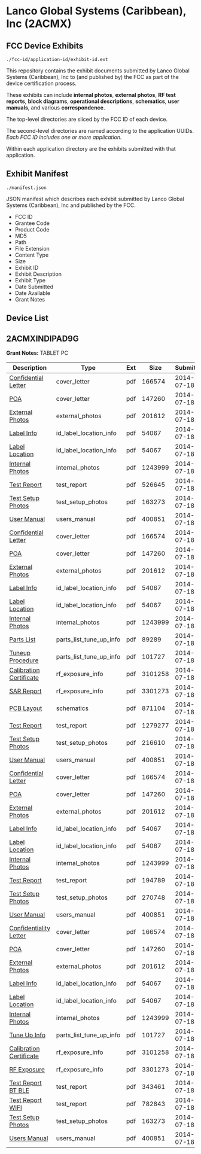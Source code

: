 # Lanco Global Systems (Caribbean), Inc (2ACMX)
## FCC Device Exhibits

```
./fcc-id/application-id/exhibit-id.ext
```

This repository contains the exhibit documents submitted by Lanco Global Systems (Caribbean), Inc to (and published by) the FCC as part of the device certification process.

These exhibits can include **internal photos**, **external photos**, **RF test reports**, **block diagrams**, **operational descriptions**, **schematics**, **user manuals**, and various **correspondence**.

The top-level directories are sliced by the FCC ID of each device.

The second-level directories are named according to the application UUIDs. *Each FCC ID includes one or more application.*

Within each application directory are the exhibits submitted with that application. 

## Exhibit Manifest

```
./manifest.json
```

JSON manifest which describes each exhibit submitted by Lanco Global Systems (Caribbean), Inc and published by the FCC.

- FCC ID
- Grantee Code
- Product Code
- MD5
- Path
- File Extension
- Content Type
- Size
- Exhibit ID
- Exhibit Description
- Exhibit Type
- Date Submitted
- Date Available
- Grant Notes

## Device List
## 2ACMXINDIPAD9G
**Grant Notes:** TABLET PC

| Description | Type | Ext | Size | Submitted | Available |
| ----------- | ---- | --- | ---- | --------- | --------- |
| [Confidential Letter](2ACMXINDIPAD9G/72c580b1aec2a6ffcb980ae5a45ddea4/2329302.pdf) | cover_letter | pdf | 166574 | 2014-07-18 | 2014-07-18 |
| [POA](2ACMXINDIPAD9G/72c580b1aec2a6ffcb980ae5a45ddea4/2329305.pdf) | cover_letter | pdf | 147260 | 2014-07-18 | 2014-07-18 |
| [External Photos](2ACMXINDIPAD9G/72c580b1aec2a6ffcb980ae5a45ddea4/2329298.pdf) | external_photos | pdf | 201612 | 2014-07-18 | 2014-07-18 |
| [Label Info](2ACMXINDIPAD9G/72c580b1aec2a6ffcb980ae5a45ddea4/2329300.pdf) | id_label_location_info | pdf | 54067 | 2014-07-18 | 2014-07-18 |
| [Label Location](2ACMXINDIPAD9G/72c580b1aec2a6ffcb980ae5a45ddea4/2329300.pdf) | id_label_location_info | pdf | 54067 | 2014-07-18 | 2014-07-18 |
| [Internal Photos](2ACMXINDIPAD9G/72c580b1aec2a6ffcb980ae5a45ddea4/2329299.pdf) | internal_photos | pdf | 1243999 | 2014-07-18 | 2014-07-18 |
| [Test Report](2ACMXINDIPAD9G/72c580b1aec2a6ffcb980ae5a45ddea4/2329329.pdf) | test_report | pdf | 526645 | 2014-07-18 | 2014-07-18 |
| [Test Setup Photos](2ACMXINDIPAD9G/72c580b1aec2a6ffcb980ae5a45ddea4/2329330.pdf) | test_setup_photos | pdf | 163273 | 2014-07-18 | 2014-07-18 |
| [User Manual](2ACMXINDIPAD9G/72c580b1aec2a6ffcb980ae5a45ddea4/2329310.pdf) | users_manual | pdf | 400851 | 2014-07-18 | 2014-07-18 |
| [Confidential Letter](2ACMXINDIPAD9G/fb36a4c645c5f8d772bf72a44177c8bf/2329302.pdf) | cover_letter | pdf | 166574 | 2014-07-18 | 2014-07-18 |
| [POA](2ACMXINDIPAD9G/fb36a4c645c5f8d772bf72a44177c8bf/2329305.pdf) | cover_letter | pdf | 147260 | 2014-07-18 | 2014-07-18 |
| [External Photos](2ACMXINDIPAD9G/fb36a4c645c5f8d772bf72a44177c8bf/2329298.pdf) | external_photos | pdf | 201612 | 2014-07-18 | 2014-07-18 |
| [Label Info](2ACMXINDIPAD9G/fb36a4c645c5f8d772bf72a44177c8bf/2329300.pdf) | id_label_location_info | pdf | 54067 | 2014-07-18 | 2014-07-18 |
| [Label Location](2ACMXINDIPAD9G/fb36a4c645c5f8d772bf72a44177c8bf/2329300.pdf) | id_label_location_info | pdf | 54067 | 2014-07-18 | 2014-07-18 |
| [Internal Photos](2ACMXINDIPAD9G/fb36a4c645c5f8d772bf72a44177c8bf/2329299.pdf) | internal_photos | pdf | 1243999 | 2014-07-18 | 2014-07-18 |
| [Parts List](2ACMXINDIPAD9G/fb36a4c645c5f8d772bf72a44177c8bf/2329303.pdf) | parts_list_tune_up_info | pdf | 89289 | 2014-07-18 | 2014-07-18 |
| [Tuneup Procedure](2ACMXINDIPAD9G/fb36a4c645c5f8d772bf72a44177c8bf/2329309.pdf) | parts_list_tune_up_info | pdf | 101727 | 2014-07-18 | 2014-07-18 |
| [Calibration Certificate](2ACMXINDIPAD9G/fb36a4c645c5f8d772bf72a44177c8bf/2329297.pdf) | rf_exposure_info | pdf | 3101258 | 2014-07-18 | 2014-07-18 |
| [SAR Report](2ACMXINDIPAD9G/fb36a4c645c5f8d772bf72a44177c8bf/2329306.pdf) | rf_exposure_info | pdf | 3301273 | 2014-07-18 | 2014-07-18 |
| [PCB Layout](2ACMXINDIPAD9G/fb36a4c645c5f8d772bf72a44177c8bf/2329304.pdf) | schematics | pdf | 871104 | 2014-07-18 | 2014-07-18 |
| [Test Report](2ACMXINDIPAD9G/fb36a4c645c5f8d772bf72a44177c8bf/2329307.pdf) | test_report | pdf | 1279277 | 2014-07-18 | 2014-07-18 |
| [Test Setup Photos](2ACMXINDIPAD9G/fb36a4c645c5f8d772bf72a44177c8bf/2329308.pdf) | test_setup_photos | pdf | 216610 | 2014-07-18 | 2014-07-18 |
| [User Manual](2ACMXINDIPAD9G/fb36a4c645c5f8d772bf72a44177c8bf/2329310.pdf) | users_manual | pdf | 400851 | 2014-07-18 | 2014-07-18 |
| [Confidential Letter](2ACMXINDIPAD9G/4efb5826aba631ddee96c3b12b794067/2329302.pdf) | cover_letter | pdf | 166574 | 2014-07-18 | 2014-07-18 |
| [POA](2ACMXINDIPAD9G/4efb5826aba631ddee96c3b12b794067/2329305.pdf) | cover_letter | pdf | 147260 | 2014-07-18 | 2014-07-18 |
| [External Photos](2ACMXINDIPAD9G/4efb5826aba631ddee96c3b12b794067/2329298.pdf) | external_photos | pdf | 201612 | 2014-07-18 | 2014-07-18 |
| [Label Info](2ACMXINDIPAD9G/4efb5826aba631ddee96c3b12b794067/2329300.pdf) | id_label_location_info | pdf | 54067 | 2014-07-18 | 2014-07-18 |
| [Label Location](2ACMXINDIPAD9G/4efb5826aba631ddee96c3b12b794067/2329300.pdf) | id_label_location_info | pdf | 54067 | 2014-07-18 | 2014-07-18 |
| [Internal Photos](2ACMXINDIPAD9G/4efb5826aba631ddee96c3b12b794067/2329299.pdf) | internal_photos | pdf | 1243999 | 2014-07-18 | 2014-07-18 |
| [Test Report](2ACMXINDIPAD9G/4efb5826aba631ddee96c3b12b794067/2329367.pdf) | test_report | pdf | 194789 | 2014-07-18 | 2014-07-18 |
| [Test Setup Photos](2ACMXINDIPAD9G/4efb5826aba631ddee96c3b12b794067/2329368.pdf) | test_setup_photos | pdf | 270748 | 2014-07-18 | 2014-07-18 |
| [User Manual](2ACMXINDIPAD9G/4efb5826aba631ddee96c3b12b794067/2329310.pdf) | users_manual | pdf | 400851 | 2014-07-18 | 2014-07-18 |
| [Confidentiality Letter](2ACMXINDIPAD9G/00cdd2e0d5314a237e8e02d4f64447cd/2329302.pdf) | cover_letter | pdf | 166574 | 2014-07-18 | 2014-07-18 |
| [POA](2ACMXINDIPAD9G/00cdd2e0d5314a237e8e02d4f64447cd/2329305.pdf) | cover_letter | pdf | 147260 | 2014-07-18 | 2014-07-18 |
| [External Photos](2ACMXINDIPAD9G/00cdd2e0d5314a237e8e02d4f64447cd/2329298.pdf) | external_photos | pdf | 201612 | 2014-07-18 | 2014-07-18 |
| [Label Info](2ACMXINDIPAD9G/00cdd2e0d5314a237e8e02d4f64447cd/2329300.pdf) | id_label_location_info | pdf | 54067 | 2014-07-18 | 2014-07-18 |
| [Label Location](2ACMXINDIPAD9G/00cdd2e0d5314a237e8e02d4f64447cd/2329300.pdf) | id_label_location_info | pdf | 54067 | 2014-07-18 | 2014-07-18 |
| [Internal Photos](2ACMXINDIPAD9G/00cdd2e0d5314a237e8e02d4f64447cd/2329299.pdf) | internal_photos | pdf | 1243999 | 2014-07-18 | 2014-07-18 |
| [Tune Up Info](2ACMXINDIPAD9G/00cdd2e0d5314a237e8e02d4f64447cd/2329309.pdf) | parts_list_tune_up_info | pdf | 101727 | 2014-07-18 | 2014-07-18 |
| [Calibration Certificate](2ACMXINDIPAD9G/00cdd2e0d5314a237e8e02d4f64447cd/2329297.pdf) | rf_exposure_info | pdf | 3101258 | 2014-07-18 | 2014-07-18 |
| [RF Exposure](2ACMXINDIPAD9G/00cdd2e0d5314a237e8e02d4f64447cd/2329306.pdf) | rf_exposure_info | pdf | 3301273 | 2014-07-18 | 2014-07-18 |
| [Test Report BT BLE](2ACMXINDIPAD9G/00cdd2e0d5314a237e8e02d4f64447cd/2329340.pdf) | test_report | pdf | 343461 | 2014-07-18 | 2014-07-18 |
| [Test Report WIFI](2ACMXINDIPAD9G/00cdd2e0d5314a237e8e02d4f64447cd/2329341.pdf) | test_report | pdf | 782843 | 2014-07-18 | 2014-07-18 |
| [Test Setup Photos](2ACMXINDIPAD9G/00cdd2e0d5314a237e8e02d4f64447cd/2329330.pdf) | test_setup_photos | pdf | 163273 | 2014-07-18 | 2014-07-18 |
| [Users Manual](2ACMXINDIPAD9G/00cdd2e0d5314a237e8e02d4f64447cd/2329310.pdf) | users_manual | pdf | 400851 | 2014-07-18 | 2014-07-18 |
